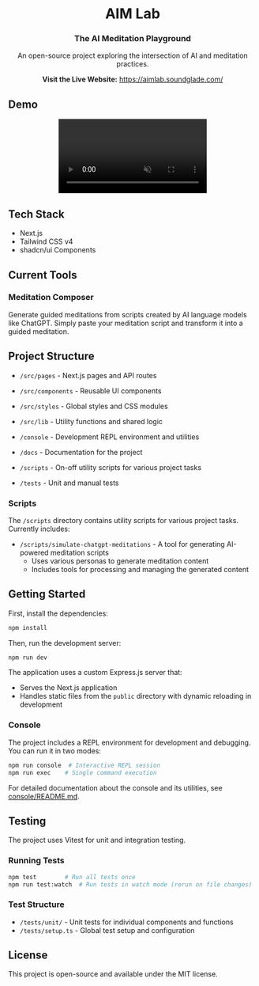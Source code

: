 <h1 align="center">AIM Lab</h1>
<h3 align="center">The AI Meditation Playground</h3>
<p align="center">An open-source project exploring the intersection of AI and meditation practices.</p>

<p align="center">
  <b>Visit the Live Website:</b> <a href="https://aimlab.soundglade.com/">https://aimlab.soundglade.com/</a>
</p>

## Demo

<p align="center">
  <video src="https://github.com/soundglade/aimlab/raw/main/public/assets/demo.mp4" controls="controls" muted="muted" style="max-width:800px;">
  </video>
</p>

## Tech Stack

- Next.js
- Tailwind CSS v4
- shadcn/ui Components

## Current Tools

### Meditation Composer

Generate guided meditations from scripts created by AI language models like ChatGPT. Simply paste your meditation script and transform it into a guided meditation.

## Project Structure

- `/src/pages` - Next.js pages and API routes
- `/src/components` - Reusable UI components
- `/src/styles` - Global styles and CSS modules
- `/src/lib` - Utility functions and shared logic

- `/console` - Development REPL environment and utilities
- `/docs` - Documentation for the project
- `/scripts` - On-off utility scripts for various project tasks
- `/tests` - Unit and manual tests

### Scripts

The `/scripts` directory contains utility scripts for various project tasks. Currently includes:

- `/scripts/simulate-chatgpt-meditations` - A tool for generating AI-powered meditation scripts
  - Uses various personas to generate meditation content
  - Includes tools for processing and managing the generated content

## Getting Started

First, install the dependencies:

```bash
npm install
```

Then, run the development server:

```bash
npm run dev
```

The application uses a custom Express.js server that:

- Serves the Next.js application
- Handles static files from the `public` directory with dynamic reloading in development

### Console

The project includes a REPL environment for development and debugging. You can run it in two modes:

```bash
npm run console  # Interactive REPL session
npm run exec    # Single command execution
```

For detailed documentation about the console and its utilities, see [console/README.md](console/README.md).

## Testing

The project uses Vitest for unit and integration testing.

### Running Tests

```bash
npm test        # Run all tests once
npm run test:watch  # Run tests in watch mode (rerun on file changes)
```

### Test Structure

- `/tests/unit/` - Unit tests for individual components and functions
- `/tests/setup.ts` - Global test setup and configuration

## License

This project is open-source and available under the MIT license.
